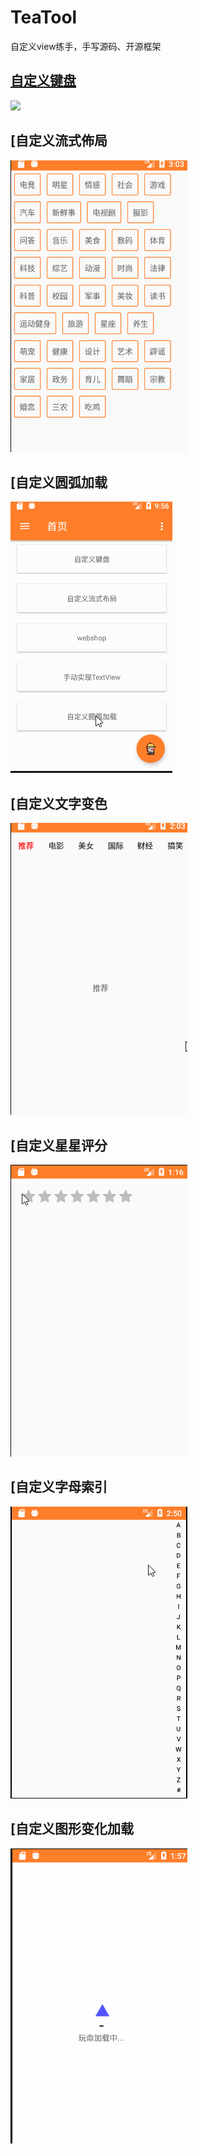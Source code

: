 # TeaTool

自定义view练手，手写源码、开源框架

## [自定义键盘](app/src/main/java/com/tea/teatool/keyboard)

![](https://adamright.github.io/img/1.gif)

## [自定义流式佈局

![](img/1.gif)

## [自定义圆弧加载

![](img/2.gif)

## [自定义文字变色

![](img/3.gif)

## [自定义星星评分

![](img/4.gif)

## [自定义字母索引

![](img/5.gif)

## [自定义图形变化加载

![](img/6.gif)
